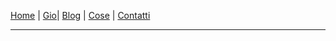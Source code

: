 [Home](../../README.md) | [Gio](../GIO/indexGio.md)| [Blog](../BLOG/indexBlog.md) | [Cose](indexCose.md) | [Contatti](../CONTATTI/indexContatti.md)

---
